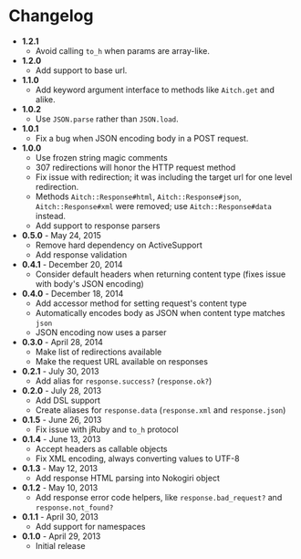 # Changelog

- **1.2.1**
  - Avoid calling `to_h` when params are array-like.
- **1.2.0**
  - Add support to base url.
- **1.1.0**
  - Add keyword argument interface to methods like `Aitch.get` and alike.
- **1.0.2**
  - Use `JSON.parse` rather than `JSON.load`.
- **1.0.1**
  - Fix a bug when JSON encoding body in a POST request.
- **1.0.0**
  - Use frozen string magic comments
  - 307 redirections will honor the HTTP request method
  - Fix issue with redirection; it was including the target url for one level
    redirection.
  - Methods `Aitch::Response#html`, `Aitch::Response#json`,
    `Aitch::Response#xml` were removed; use `Aitch::Response#data` instead.
  - Add support to response parsers
- **0.5.0** - May 24, 2015
  - Remove hard dependency on ActiveSupport
  - Add response validation
- **0.4.1** - December 20, 2014
  - Consider default headers when returning content type (fixes issue with
    body's JSON encoding)
- **0.4.0** - December 18, 2014
  - Add accessor method for setting request's content type
  - Automatically encodes body as JSON when content type matches `json`
  - JSON encoding now uses a parser
- **0.3.0** - April 28, 2014
  - Make list of redirections available
  - Make the request URL available on responses
- **0.2.1** - July 30, 2013
  - Add alias for `response.success?` (`response.ok?`)
- **0.2.0** - July 28, 2013
  - Add DSL support
  - Create aliases for `response.data` (`response.xml` and `response.json`)
- **0.1.5** - June 26, 2013
  - Fix issue with jRuby and `to_h` protocol
- **0.1.4** - June 13, 2013
  - Accept headers as callable objects
  - Fix XML encoding, always converting values to UTF-8
- **0.1.3** - May 12, 2013
  - Add response HTML parsing into Nokogiri object
- **0.1.2** - May 10, 2013
  - Add response error code helpers, like `response.bad_request?` and
    `response.not_found?`
- **0.1.1** - April 30, 2013
  - Add support for namespaces
- **0.1.0** - April 29, 2013
  - Initial release
